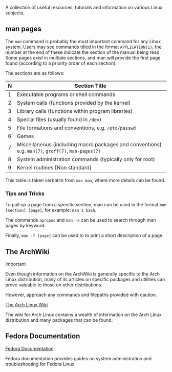 A collection of useful resources, tutorials and information on various Linux subjects.

## man pages

The `man` command is probably the most important command for any Linux system. Users may see commands titled in the format `APPLICATION(1)`, the number at the end of these indicate the section of the manual being read. Some pages exist in multiple sections, and man will provide the first page found (according to a priority order of each section).

The sections are as follows:

| N   | Section Title                                                                                      |
| --- | -------------------------------------------------------------------------------------------------- |
| 1   | Executable programs or shell commands                                                              |
| 2   | System calls (functions provided by the kernel)                                                    |
| 3   | Library calls (functions within program libraries)                                                 |
| 4   | Special files (usually found in `/dev`)                                                            |
| 5   | File formations and conventions, e.g. `/etc/passwd`                                                |
| 6   | Games                                                                                              |
| 7   | Miscellaneous (including macro packages and conventions) e.g. `man(7)`, `groff(7)`, `man-pages(7)` |
| 8   | System administration commands (typically only for root)                                           |
| 9   | Kernel routines \[Non standard\]                                                                   |

This table is taken verbatim from `man man`, where more details can be found.
### Tips and Tricks

To pull up a page from a specific section, man can be used in the format `man [section] [page]`, for example: `man 1 bash`.

The commands `apropos` and `man -k` can be used to search through man pages by keyword.

Finally, `man -f [page]` can be used to to print a short description of a page.

## The ArchWiki

>[!important]
>Even though information on the ArchWiki is generally specific to the Arch Linux distribution, many of its articles on specific packages and utilities can prove valuable to those on other distributions.
>
>However, approach any commands and filepaths provided with caution.

[The Arch Linux Wiki](https://wiki.archlinux.org)

The wiki for Arch Linux contains a wealth of information on the Arch Linux distribution and many packages that can be found.

## Fedora Documentation

[Fedora Documentation](https://docs.fedoraproject.org/en-US/docs/)

Fedora documentation provides guides on system administration and troubleshooting for Fedora Linux. 